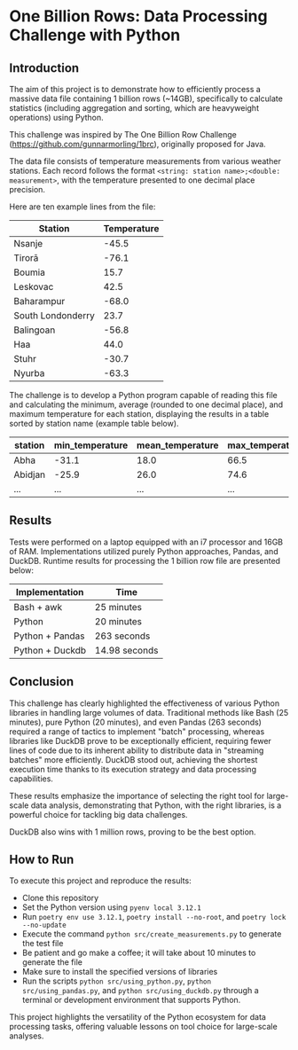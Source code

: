 # One Billion Rows: Data Processing Challenge with Python

## Introduction
The aim of this project is to demonstrate how to efficiently process a massive data file containing 1 billion rows (~14GB), specifically to calculate statistics (including aggregation and sorting, which are heavyweight operations) using Python.

This challenge was inspired by The One Billion Row Challenge (https://github.com/gunnarmorling/1brc), originally proposed for Java.

The data file consists of temperature measurements from various weather stations. Each record follows the format `<string: station name>;<double: measurement>`, with the temperature presented to one decimal place precision.

Here are ten example lines from the file:

| Station            | Temperature |
|--------------------|-------------|
| Nsanje             | -45.5       |
| Tirorā             | -76.1       |
| Boumia             | 15.7        |
| Leskovac           | 42.5        |
| Baharampur         | -68.0       |
| South Londonderry  | 23.7        |
| Balingoan          | -56.8       |
| Haa                | 44.0        |
| Stuhr              | -30.7       |
| Nyurba             | -63.3       |



The challenge is to develop a Python program capable of reading this file and calculating the minimum, average (rounded to one decimal place), and maximum temperature for each station, displaying the results in a table sorted by station name (example table below).

| station      | min_temperature | mean_temperature | max_temperature |
|--------------|-----------------|------------------|-----------------|
| Abha         | -31.1           | 18.0             | 66.5            |
| Abidjan      | -25.9           | 26.0             | 74.6            |
| ...          | ...             | ...              | ...             |

## Results
Tests were performed on a laptop equipped with an i7 processor and 16GB of RAM. Implementations utilized purely Python approaches, Pandas, and DuckDB. Runtime results for processing the 1 billion row file are presented below:

| Implementation  | Time        |
|-----------------|-------------|
| Bash + awk      | 25 minutes  |
| Python          | 20 minutes  |
| Python + Pandas | 263 seconds |
| Python + Duckdb | 14.98 seconds |

## Conclusion
This challenge has clearly highlighted the effectiveness of various Python libraries in handling large volumes of data. Traditional methods like Bash (25 minutes), pure Python (20 minutes), and even Pandas (263 seconds) required a range of tactics to implement "batch" processing, whereas libraries like DuckDB prove to be exceptionally efficient, requiring fewer lines of code due to its inherent ability to distribute data in "streaming batches" more efficiently. DuckDB stood out, achieving the shortest execution time thanks to its execution strategy and data processing capabilities.

These results emphasize the importance of selecting the right tool for large-scale data analysis, demonstrating that Python, with the right libraries, is a powerful choice for tackling big data challenges.

DuckDB also wins with 1 million rows, proving to be the best option.

## How to Run
To execute this project and reproduce the results:

- Clone this repository
- Set the Python version using `pyenv local 3.12.1`
- Run `poetry env use 3.12.1`, `poetry install --no-root`, and `poetry lock --no-update`
- Execute the command `python src/create_measurements.py` to generate the test file
- Be patient and go make a coffee; it will take about 10 minutes to generate the file
- Make sure to install the specified versions of libraries
- Run the scripts `python src/using_python.py`, `python src/using_pandas.py`, and `python src/using_duckdb.py` through a terminal or development environment that supports Python.

This project highlights the versatility of the Python ecosystem for data processing tasks, offering valuable lessons on tool choice for large-scale analyses.

